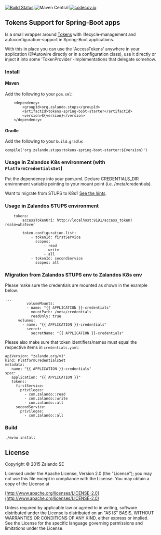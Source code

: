 [![Build Status](https://travis-ci.org/zalando-stups/spring-boot-zalando-stups-tokens.svg?branch=master)](https://travis-ci.org/zalando-stups/spring-boot-zalando-stups-tokens) 
![Maven Central](https://img.shields.io/maven-central/v/org.zalando.stups/tokens-spring-boot-starter.svg)
[![codecov.io](https://codecov.io/github/zalando-stups/spring-boot-zalando-stups-tokens/coverage.svg?branch=master)](https://codecov.io/github/zalando-stups/spring-boot-zalando-stups-tokens?branch=master)

## Tokens Support for Spring-Boot apps

Is a small wrapper around [Tokens](https://github.com/zalando-stups/tokens) with lifecycle-management and autoconfiguration-support in Spring-Boot applications.

With this in place you can use the 'AccessTokens' anywhere in your application (@Autowire directly or in a configuration class), use it directly or inject it into some 'TokenProvider'-implementations that delegate somehow.

### Install

#### Maven

Add the following to your `pom.xml`:

```
    <dependency>
        <groupId>org.zalando.stups</groupId>
        <artifactId>tokens-spring-boot-starter</artifactId>
        <version>${version}</version>
    </dependency>
```

#### Gradle

Add the following to your `build.gradle`:

```
compile('org.zalando.stups:tokens-spring-boot-starter:${version}')
```

### Usage in Zalandos K8s environment (with `PlatformCredentialsSet`)

Put the dependency into your pom.xml.
Declare CREDENTIALS_DIR environment variable pointing to your mount point (i.e. /meta/credentials).

Want to migrate from STUPS to K8s? [See the hints](#migration-from-zalandos-stups-env-to-zalandos-k8s-env).

### Usage in Zalandos STUPS environment

```
    tokens:
        accessTokenUri: http://localhost:9191/access_token?realm=whatever
    
        token-configuration-list:
            - tokenId: firstService
              scopes:
                  - read
                  - write
                  - all
            - tokenId: secondService
              scopes: all
```

### Migration from Zalandos STUPS env to Zalandos K8s env

Please make sure the credentials are mounted as shown in the example below.

```
...
          volumeMounts:
          - name: "{{ APPLICATION }}-credentials"
            mountPath: /meta/credentials
            readOnly: true
      volumes:
        - name: "{{ APPLICATION }}-credentials"
          secret:
            secretName: "{{ APPLICATION }}-credentials"
```

Please also make sure that token identifiers/names must equal the respective items in `credentials.yaml`:

```
apiVersion: "zalando.org/v1"
kind: PlatformCredentialsSet
metadata:
   name: "{{ APPLICATION }}-credentials"
spec:
   application: "{{ APPLICATION }}"
   tokens:
     firstService:
       privileges:
         - com.zalando::read
         - com.zalando::write
         - com.zalando::all
     secondService:
       privileges:
         - com.zalando::all
```

### Build

```
./mvnw install
```

## License

Copyright © 2015 Zalando SE

Licensed under the Apache License, Version 2.0 (the "License");
you may not use this file except in compliance with the License.
You may obtain a copy of the License at

   [http://www.apache.org/licenses/LICENSE-2.0](http://www.apache.org/licenses/LICENSE-2.0)

Unless required by applicable law or agreed to in writing, software
distributed under the License is distributed on an "AS IS" BASIS,
WITHOUT WARRANTIES OR CONDITIONS OF ANY KIND, either express or implied.
See the License for the specific language governing permissions and
limitations under the License.
